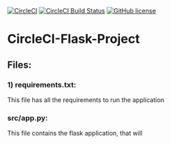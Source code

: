
[![CircleCI](https://circleci.com/gh/OmarThinks/CircleCI-Flask-Project.svg?style=svg)](https://circleci.com/gh/OmarThinks/CircleCI-Flask-Project)
[![CircleCI Build Status](https://circleci.com/gh/OmarThinks/CircleCI-Flask-Project.svg?style=shield "CircleCI Build Status")](https://circleci.com/gh/OmarThinks/CircleCI-Flask-Project) 
[![GitHub license](https://img.shields.io/badge/license-MIT-blue.svg)](https://raw.githubusercontent.com/OmarThinks/CircleCI-hello-world/master/LICENSE) 


# CircleCI-Flask-Project



## Files:


### 1) requirements.txt:
This file has all the requirements to run the application




### src/app.py:
This file contains the flask application, that will





